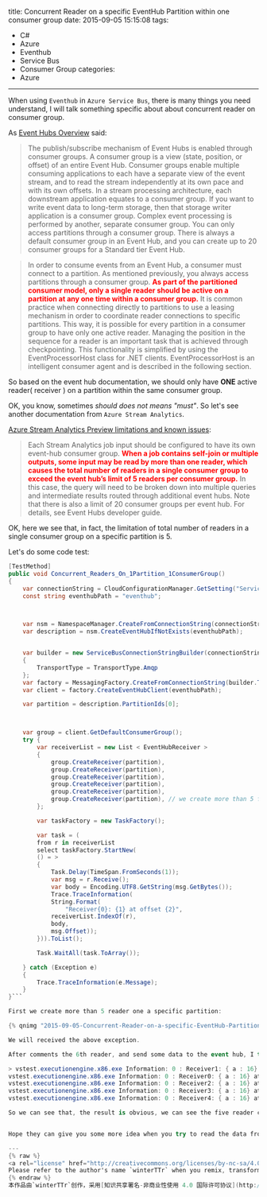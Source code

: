 title: Concurrent Reader on a specific EventHub Partition within one consumer group
date: 2015-09-05 15:15:08
tags:
  - C#
  - Azure
  - Eventhub
  - Service Bus
  - Consumer Group
categories:
  - Azure
---


When using `Eventhub` in `Azure Service Bus`, there is many things you need understand, I will talk something specific about about concurrent reader on consumer group.


<!--more-->




As [Event Hubs Overview](http://blogs.msdn.com/controlpanel/blogs/posteditor.aspx/Event%20Hubs%20Overview) said:

> The publish/subscribe mechanism of Event Hubs is enabled through consumer groups. A consumer group is a view (state, position, or offset) of an entire Event Hub. Consumer groups enable multiple consuming applications to each have a separate view of the event stream, and to read the stream independently at its own pace and with its own offsets. In a stream processing architecture, each downstream application equates to a consumer group. If you want to write event data to long-term storage, then that storage writer application is a consumer group. Complex event processing is performed by another, separate consumer group. You can only access partitions through a consumer group. There is always a default consumer group in an Event Hub, and you can create up to 20 consumer groups for a Standard tier Event Hub.


> In order to consume events from an Event Hub, a consumer must connect to a partition. As mentioned previously, you always access partitions through a consumer group. **<font color="red">As part of the partitioned consumer model, only a single reader should be active on a partition at any one time within a consumer group.</font>** It is common practice when connecting directly to partitions to use a leasing mechanism in order to coordinate reader connections to specific partitions. This way, it is possible for every partition in a consumer group to have only one active reader. Managing the position in the sequence for a reader is an important task that is achieved through checkpointing. This functionality is simplified by using the EventProcessorHost class for .NET clients. EventProcessorHost is an intelligent consumer agent and is described in the following section. 


So based on the event hub documentation, we should only have **ONE** active reader( receiver ) on a partition within the same consumer group.

OK, you know, sometimes *should does not means "must"*. So let's see another documentation from `Azure Stream Analytics`.


[Azure Stream Analytics Preview limitations and known issues](http://blogs.msdn.com/controlpanel/blogs/posteditor.aspx/Azure%20Stream%20Analytics%20Preview%20limitations%20and%20known%20issues):

> Each Stream Analytics job input should be configured to have its own event-hub consumer group. **<font color="red">When a job contains self-join or multiple outputs, some input may be read by more than one reader, which causes the total number of readers in a single consumer group to exceed the event hub’s limit of 5 readers per consumer group.</font>** In this case, the query will need to be broken down into multiple queries and intermediate results routed through additional event hubs. Note that there is also a limit of 20 consumer groups per event hub. For details, see Event Hubs developer guide.

OK, here we see that, in fact, the limitation of total number of readers in a single consumer group on a specific partition is 5.

Let's do some code test:


```csharp
[TestMethod]
public void Concurrent_Readers_On_1Partition_1ConsumerGroup() 
{
    var connectionString = CloudConfigurationManager.GetSetting("ServiceBus.Eventhub.ConnectionString");
    const string eventhubPath = "eventhub";



    var nsm = NamespaceManager.CreateFromConnectionString(connectionString);
    var description = nsm.CreateEventHubIfNotExists(eventhubPath);


    var builder = new ServiceBusConnectionStringBuilder(connectionString) 
    {
        TransportType = TransportType.Amqp
    };
    var factory = MessagingFactory.CreateFromConnectionString(builder.ToString());
    var client = factory.CreateEventHubClient(eventhubPath);

    var partition = description.PartitionIds[0];



    var group = client.GetDefaultConsumerGroup();
    try {
        var receiverList = new List < EventHubReceiver > 
        {
            group.CreateReceiver(partition),
            group.CreateReceiver(partition),
            group.CreateReceiver(partition),
            group.CreateReceiver(partition),
            group.CreateReceiver(partition),
            group.CreateReceiver(partition), // we create more than 5 first and comment this line to pass the test
        };

        var taskFactory = new TaskFactory();

        var task = (
        from r in receiverList
        select taskFactory.StartNew(
        () = > 
        {
            Task.Delay(TimeSpan.FromSeconds(1));
            var msg = r.Receive();
            var body = Encoding.UTF8.GetString(msg.GetBytes());
            Trace.TraceInformation(
            String.Format(
                "Receiver{0}: {1} at offset {2}",
            receiverList.IndexOf(r),
            body,
            msg.Offset));
        })).ToList();

        Task.WaitAll(task.ToArray());

    } catch (Exception e) 
    {
        Trace.TraceInformation(e.Message);
    }
}```

First we create more than 5 reader one a specific partition:

{% qnimg "2015-09-05-Concurrent-Reader-on-a-specific-EventHub-Partition-within-one-consumer-group/exception-more-than-5-reader.jpg" %}

We will received the above exception.

After comments the 6th reader, and send some data to the event hub, I try to rerun the test again. Then we got the following result:

> vstest.executionengine.x86.exe Information: 0 : Receiver1: { a : 16} at offset 0
vstest.executionengine.x86.exe Information: 0 : Receiver0: { a : 16} at offset 0
vstest.executionengine.x86.exe Information: 0 : Receiver2: { a : 16} at offset 0
vstest.executionengine.x86.exe Information: 0 : Receiver3: { a : 16} at offset 0
vstest.executionengine.x86.exe Information: 0 : Receiver4: { a : 16} at offset 0

So we can see that, the result is obvious, we can see the five reader can work at the same time without competing.


Hope they can give you some more idea when you try to read the data from even hub directly by yourself without using `EventProcessorHost`

---
{% raw %}
<a rel="license" href="http://creativecommons.org/licenses/by-nc-sa/4.0/"><img alt="Creative Commons License" style="border-width:0" src="https://i.creativecommons.org/l/by-nc-sa/4.0/88x31.png" /></a><br />This work is licensed under a <a rel="license" href="http://creativecommons.org/licenses/by-nc-sa/4.0/">Creative Commons Attribution-NonCommercial-ShareAlike 4.0 International License</a>.
Please refer to the author's name `winterTTr` when you remix, transform, and build upon this material. 
{% endraw %}
本作品由`winterTTr`创作，采用[知识共享署名-非商业性使用 4.0 国际许可协议](http://creativecommons.org/licenses/by-nc-sa/4.0/)进行许可。修改，参照或者转载请注明作者`winterTTr`
